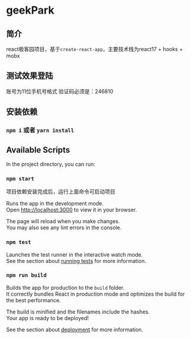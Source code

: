 # geekPark
## 简介
react极客园项目，基于`create-react-app`，主要技术栈为react17 + hooks + mobx


## 测试效果登陆
账号为11位手机号格式 验证码必须是：246810

## 安装依赖
### `npm i` 或者 `yarn install`


## Available Scripts

In the project directory, you can run:

### `npm start` 
项目依赖安装完成后，运行上面命令可启动项目

Runs the app in the development mode.\
Open [http://localhost:3000](http://localhost:3000) to view it in your browser.

The page will reload when you make changes.\
You may also see any lint errors in the console.

### `npm test`

Launches the test runner in the interactive watch mode.\
See the section about [running tests](https://facebook.github.io/create-react-app/docs/running-tests) for more information.

### `npm run build`

Builds the app for production to the `build` folder.\
It correctly bundles React in production mode and optimizes the build for the best performance.

The build is minified and the filenames include the hashes.\
Your app is ready to be deployed!

See the section about [deployment](https://facebook.github.io/create-react-app/docs/deployment) for more information.


